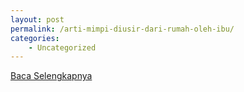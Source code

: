 ```yaml
---
layout: post
permalink: /arti-mimpi-diusir-dari-rumah-oleh-ibu/
categories:
    - Uncategorized
---
```


[Baca Selengkapnya](/04)